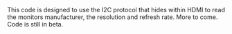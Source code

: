 This code is designed to use the I2C protocol that hides within HDMI to read the monitors manufacturer, the resolution and refresh rate.  More to come.  Code is still in beta.
